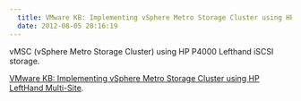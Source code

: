 ```yaml
---
  title: VMware KB: Implementing vSphere Metro Storage Cluster using HP LeftHand Multi-Site
  date: 2012-08-05 20:16:19
---
```


vMSC (vSphere Metro Storage Cluster) using HP P4000 Lefthand iSCSI
storage.

[VMware KB: Implementing vSphere Metro Storage Cluster using HP LeftHand Multi-Site](http://kb.vmware.com/selfservice/microsites/search.do?language=en_US&cmd=displayKC&externalId=2020097).
